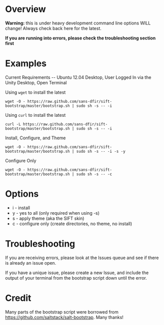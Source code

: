 Overview
========
**Warning:** this is under heavy development command line options WILL change! Always check back here for the latest.

**If you are running into errors, please check the troubleshooting section first**

Examples
========
Current Requirements -- Ubuntu 12.04 Desktop, User Logged In via the Unity Desktop, Open Terminal


Using `wget` to install the latest 

```
wget -O - https://raw.github.com/sans-dfir/sift-bootstrap/master/bootstrap.sh | sudo sh -s -- -i
```

Using `curl` to install the latest
```
curl -L https://raw.github.com/sans-dfir/sift-bootstrap/master/bootstrap.sh | sudo sh -s -- -i
```

Install, Configure, and Theme

```
wget -O - https://raw.github.com/sans-dfir/sift-bootstrap/master/bootstrap.sh | sudo sh -s -- -i -s -y
```

Configure Only

```
wget -O - https://raw.github.com/sans-dfir/sift-bootstrap/master/bootstrap.sh | sudo sh -s -- -c
```

Options
=======
* i - install
* y - yes to all (only required when using -s)
* s - apply theme (aka the SIFT skin)
* c - configure only (create directories, no theme, no install)

Troubleshooting
===============
If you are receiving errors, please look at the Issues queue and see if there is already an issue open.

If you have a unique issue, please create a new Issue, and include the output of your terminal from the bootstrap script down until the error.


Credit
======
Many parts of the bootstrap script were borrowed from https://github.com/saltstack/salt-bootstrap. Many thanks!